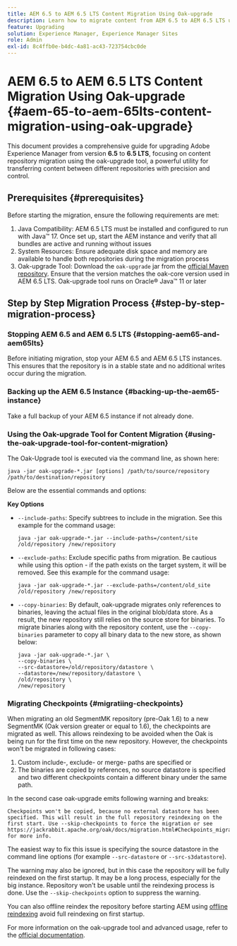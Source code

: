```yaml
---
title: AEM 6.5 to AEM 6.5 LTS Content Migration Using Oak-upgrade
description: Learn how to migrate content from AEM 6.5 to AEM 6.5 LTS using the oak-upgrade tool
feature: Upgrading
solution: Experience Manager, Experience Manager Sites
role: Admin
exl-id: 8c4ffb0e-b4dc-4a81-ac43-723754cbc0de
---
```

# AEM 6.5 to AEM 6.5 LTS Content Migration Using Oak-upgrade {#aem-65-to-aem-65lts-content-migration-using-oak-upgrade}

This document provides a comprehensive guide for upgrading Adobe Experience Manager from version **6.5** to **6.5 LTS**, focusing on content repository migration using the oak-upgrade tool, a powerful utility for transferring content between different repositories with precision and control.

## Prerequisites {#prerequisites}

Before starting the migration, ensure the following requirements are met:

1. Java Compatibility: AEM 6.5 LTS must be installed and configured to run with Java&trade; 17. Once set up, start the AEM instance and verify that all bundles are active and running without issues
1. System Resources: Ensure adequate disk space and memory are available to handle both repositories during the migration process
1. Oak-upgrade Tool: Download the `oak-upgrade` jar from the [official Maven repository](https://mvnrepository.com/artifact/org.apache.jackrabbit/oak-upgrade). Ensure that the version matches the oak-core version used in AEM 6.5 LTS. Oak-upgrade tool runs on Oracle&reg; Java&trade; 11 or later

## Step by Step Migration Process {#step-by-step-migration-process}

### Stopping AEM 6.5 and AEM 6.5 LTS {#stopping-aem65-and-aem65lts}

Before initiating migration, stop your AEM 6.5 and AEM 6.5 LTS instances. This ensures that the repository is in a stable state and no additional writes occur during the migration.

### Backing up the AEM 6.5 Instance {#backing-up-the-aem65-instance}

Take a full backup of your AEM 6.5 instance if not already done.

### Using the Oak-upgrade Tool for Content Migration {#using-the-oak-upgrade-tool-for-content-migration}

The Oak-Upgrade tool is executed via the command line, as shown here: 

```
java -jar oak-upgrade-*.jar [options] /path/to/source/repository /path/to/destination/repository 
```

Below are the essential commands and options:

**Key Options**

* `--include-paths`: Specify subtrees to include in the migration. See this example for the command usage:

  ```
  java -jar oak-upgrade-*.jar --include-paths=/content/site /old/repository /new/repository
  ```

* `--exclude-paths`: Exclude specific paths from migration. Be cautious while using this option - if the path exists on the target system, it will be removed. See this example for the command usage:

  ```
  java -jar oak-upgrade-*.jar --exclude-paths=/content/old_site /old/repository /new/repository 
  ```

* `--copy-binaries`: By default, oak-upgrade migrates only references to binaries, leaving the actual files in the original blob/data store. As a result, the new repository still relies on the source store for binaries. To migrate binaries along with the repository content, use the `--copy-binaries` parameter to copy all binary data to the new store, as shown below:

  ```
  java -jar oak-upgrade-*.jar \
  --copy-binaries \
  --src-datastore=/old/repository/datastore \
  --datastore=/new/repository/datastore \
  /old/repository \
  /new/repository 
  ```

### Migrating Checkpoints {#migratiing-checkpoints}

When migrating an old SegmentMK repository (pre-Oak 1.6) to a new SegmentMK (Oak  version greater or equal to 1.6), the checkpoints are migrated as well. This allows reindexing to be avoided when the Oak is being run for the first time on the new repository. However, the checkpoints won't be migrated in following cases:

1. Custom include-, exclude- or merge- paths are specified or 
1. The binaries are copied by references, no source datastore is specified and two different checkpoints contain a different binary under the same path.

In the second case oak-upgrade emits following warning and breaks:

```
Checkpoints won't be copied, because no external datastore has been specified. This will result in the full repository reindexing on the first start. Use --skip-checkpoints to force the migration or see https://jackrabbit.apache.org/oak/docs/migration.html#Checkpoints_migration for more info. 

```

The easiest way to fix this issue is specifying the source datastore in the command line options (for example `--src-datastore` or `--src-s3datastore`).

The warning may also be ignored, but in this case the repository will be fully reindexed on the first startup. It may be a long process, especially for the big instance. Repository won't be usable until the reindexing process is done. Use the `--skip-checkpoints` option to suppress the warning.

You can also offline reindex the repository before starting AEM using [offline reindexing](/help/sites-deploying/upgrade-offline-reindexing.md) avoid full reindexing on first startup.

For more information on the oak-upgrade tool and advanced usage, refer to the [official documentation](https://jackrabbit.apache.org/oak/docs/migration.html).
